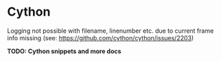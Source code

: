 # Cython

Logging not possible with filename, linenumber etc. due to current frame info missing (see: https://github.com/cython/cython/issues/2203)

**TODO: Cython snippets and more docs**